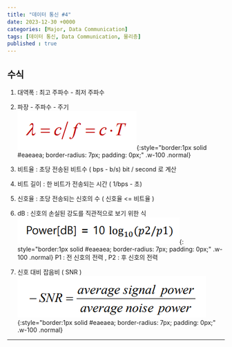 ```yaml
---
title: "데이터 통신 #4"
date: 2023-12-30 +0000
categories: [Major, Data Communication]
tags: [데이터 통신, Data Communication, 물리층]
published : true
---
```


## 수식

1. 대역폭 : 최고 주파수 - 최저 주파수    

2. 파장 - 주파수 - 주기 <br>
    ![Desktop View](/assets/img/major-dc/3-1.png){:style="border:1px solid #eaeaea; border-radius: 7px; padding: 0px;" .w-100 .normal} 

3. 비트율 : 초당 전송된 비트수 ( bps - b/s)
     bit / second 로 계산

4. 비트 길이 : 한 비트가 전송되는 시간 ( 1/bps - 초)

5. 신호율 : 초당 전송되는 신호의 수 ( 신호율 <= 비트율 )

6. dB : 신호의 손실된 강도를 직관적으로 보기 위한 식
    ![Desktop View](/assets/img/major-dc/3-2.png){: style="border:1px solid #eaeaea; border-radius: 7px; padding: 0px;" .w-100 .normal} 
P1 : 전 신호의 전력 , P2 : 후 신호의 전력

7. 신호 대비 잡음비 ( SNR ) 
    ![Desktop View](/assets/img/major-dc/3-3.png){:style="border:1px solid #eaeaea; border-radius: 7px; padding: 0px;" .w-100 .normal} 

---


